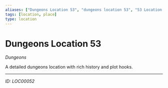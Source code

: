 ```yaml
---
aliases: ["Dungeons Location 53", "dungeons location 53", "53 Location Dungeons"]
tags: [location, place]
type: location
---
```


# Dungeons Location 53

*Dungeons*

A detailed dungeons location with rich history and plot hooks.

---
*ID: LOC00052*